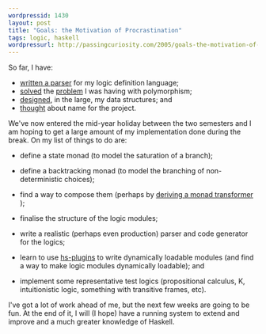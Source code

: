 ```yaml
---
wordpressid: 1430
layout: post
title: "Goals: the Motivation of Procrastination"
tags: logic, haskell
wordpressurl: http://passingcuriosity.com/2005/goals-the-motivation-of-procrastination/
---
```


So far, I have:

- [written a parser][1] for my logic definition language;
- [solved][2] the [problem][3] I was having with polymorphism;
- [designed][4], in the large, my data structures; and
- [thought][5] about name for the project.

[1]: /2005/parsing-stuff-in-haskell/
[2]: /2005/polymorphism-and-generality-redux-or/
[3]: /2005/polymorphism-and-generality/
[4]: /2005/data-structures/
[5]: /2005/hello-ill-be-your-host-tonight-as-we/

We've now entered the mid-year holiday between the two semesters and I am
hoping to get a large amount of my implementation done during the break. On my
list of things to do are:

- define a state monad (to model the saturation of a branch);

- define a backtracking monad (to model the branching of non-deterministic
choices);

- find a way to compose them (perhaps by [deriving a monad transformer ][6]);

- finalise the structure of the logic modules;

- write a realistic (perhaps even production) parser and code generator for the
logics;

- learn to use [hs-plugins][7] to write dynamically loadable modules (and find
a way to make logic modules dynamically loadable); and

- implement some representative test logics (propositional calculus, K,
intuitionistic logic, something with transitive frames, etc).

I've got a lot of work ahead of me, but the next few weeks are going to be fun.
At the end of it, I will (I hope) have a running system to extend and improve
and a much greater knowledge of Haskell.

[6]: /2005/polymorphism-and-generality-redux-or/
[7]: http://www.cse.unsw.edu.au/~dons/hs-plugins/
